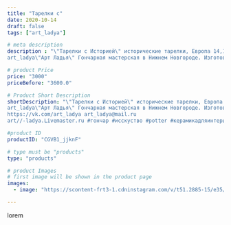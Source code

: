 ```yaml
---
title: "Тарелки с"
date: 2020-10-14
draft: false
tags: ["art_ladya"]

# meta description
description : "\"Тарелки с Историей\" исторические тарелки, Европа 14,15век.
art_ladya\"Арт Ладья\" Гончарная мастерская в Нижнем Новгороде. Изготовление керамики и мастер//-к"

# product Price
price: "3000"
priceBefore: "3600.0"

# Product Short Description
shortDescription: "\"Тарелки с Историей\" исторические тарелки, Европа 14,15век.
art_ladya\"Арт Ладья\" Гончарная мастерская в Нижнем Новгороде. Изготовление керамики и мастер//-классы по обучению. 
https://vk.com/art_ladya art_ladya@mail.ru 
art//-ladya.Livemaster.ru #гончар #исскуство #potter #керамикадляинтерьера #керамикаручнаяработа #гончарнаямастерская #керамиканазаказ #handmade #посудаизглины #керамика #гончарнаяпосуда #эксклюзивнаякерамика #painter #dishes #decor #ceramicar #nntoday #claygoods #restaurant #earthenware #ceramic #design #bowl #dish #plate #ceramicart #berries #авторскаякерамика #европейскиетарелки #историческаяреконструкция"

#product ID
productID: "CGVB1_jjknF"

# type must be "products"
type: "products"

# product Images
# first image will be shown in the product page
images:
  - image: "https://scontent-frt3-1.cdninstagram.com/v/t51.2885-15/e35/121279211_366243538033111_1048792380807773648_n.jpg?_nc_ht=scontent-frt3-1.cdninstagram.com&_nc_cat=107&_nc_ohc=dTE2Egg1d1EAX8QpzT3&edm=APU89FABAAAA&ccb=7-4&oh=8c011b5799e89f1b414b4942fe09e33b&oe=612AF6B3&_nc_sid=86f79a&ig_cache_key=MjQxOTg0ODQ4MzIwMjU1MDIxMw%3D%3D.2-ccb7-4"

---
```

lorem
